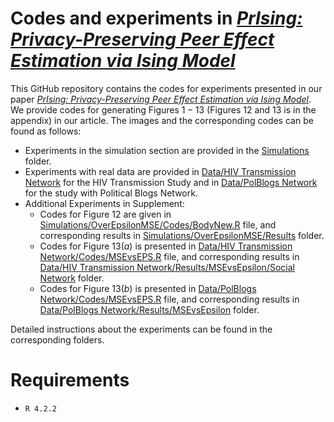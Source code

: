 # Codes and experiments in [*PrIsing: Privacy-Preserving Peer Effect Estimation via Ising Model*](https://arxiv.org/abs/2401.16596)

This GitHub repository contains the codes for experiments presented in our paper [*PrIsing: Privacy-Preserving Peer Effect Estimation via Ising Model*](https://arxiv.org/abs/2401.16596). We provide codes for generating Figures $1-13$ (Figures $12$ and $13$ is in the appendix) in our article. The images and the corresponding codes can be found as follows:

* Experiments in the simulation section are provided in the [Simulations](https://github.com/anirbanc96/PrIsing/tree/main/Simulations) folder.
* Experiments with real data are provided in [Data/HIV Transmission Network](https://github.com/anirbanc96/PrIsing/tree/main/Data/HIV%20Transmission%20Network) for the HIV Transmission Study and in [Data/PolBlogs Network](https://github.com/anirbanc96/PrIsing/tree/main/Data/PolBlogs%20Network) for the study with Political Blogs Network.
* Additional Experiments in Supplement:
  * Codes for Figure $12$ are given in [Simulations/OverEpsilonMSE/Codes/BodyNew.R](https://github.com/anirbanc96/PrIsing/blob/main/Simulations/OverEpsilonMSE/Codes/BodyNew.R) file, and corresponding results in [Simulations/OverEpsilonMSE/Results](https://github.com/anirbanc96/PrIsing/tree/main/Simulations/OverEpsilonMSE/Results) folder.
  * Codes for Figure $13(a)$ is presented in [Data/HIV Transmission Network/Codes/MSEvsEPS.R](https://github.com/anirbanc96/PrIsing/blob/main/Data/HIV%20Transmission%20Network/Codes/MSEvsEPS.R) file, and corresponding results in [Data/HIV Transmission Network/Results/MSEvsEpsilon/Social Network](https://github.com/anirbanc96/PrIsing/tree/main/Data/HIV%20Transmission%20Network/Results/MSEvsEpsilon/Social%20Network) folder.
  * Codes for Figure $13(b)$ is presented in [Data/PolBlogs Network/Codes/MSEvsEPS.R](https://github.com/anirbanc96/PrIsing/blob/main/Data/PolBlogs%20Network/Code/MSEvsEPS.R) file, and corresponding results in [Data/PolBlogs Network/Results/MSEvsEpsilon](https://github.com/anirbanc96/PrIsing/tree/main/Data/PolBlogs%20Network/Results/MSEvsEpsilon) folder.
  

Detailed instructions about the experiments can be found in the corresponding folders.

# Requirements
* `R 4.2.2` 
